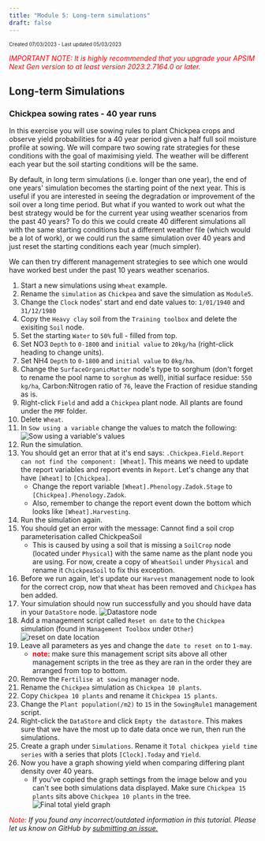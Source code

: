 ```yaml
---
title: "Module 5: Long-term simulations"
draft: false
---
```

<p style="font-size: 10px">Created 07/03/2023 - Last updated 05/03/2023</p>

<em style="color: red"> IMPORTANT NOTE: It is highly recommended that you upgrade your APSIM Next Gen version to at least version 2023.2.7164.0 or later.</em>

## Long-term Simulations

### Chickpea sowing rates - 40 year runs

In this exercise you will use sowing rules to plant Chickpea crops and observe yield probabilities for a 40 year period given a half full soil moisture profile at sowing. 
We will compare two sowing rate strategies for these conditions with the goal of maximising yield. 
The weather will be different each year but the soil starting conditions will be the same.

By default, in long term simulations (i.e. longer than one year), the end of one years' simulation becomes the starting point of the next year. 
This is useful if you are interested in seeing the degradation or improvement of the soil over a long time period. 
But what if you wanted to work out what the best strategy would be for the current year using weather scenarios from the past 40 years? 
To do this we could create 40 different simulations all with the same starting conditions but a different weather file (which would be a lot of work), 
or we could run the same simulation over 40 years and just reset the starting conditions each year (much simpler).

We can then try different management strategies to see which one would have worked best under the past 10 years weather scenarios.

1. Start a new simulations using `Wheat` example. 
2. Rename the `simulation` as `Chickpea` and save the simulation as `Module5`.
3. Change the `Clock` nodes' start and end date values to: `1/01/1940` and `31/12/1980`
4. Copy the `Heavy clay` soil from the `Training toolbox` and delete the exisiting `Soil` node.
5. Set the starting `Water` to `50%` full - filled from top.
6. Set NO3 `Depth` to `0-1800` and `initial value` to `20kg/ha` (right-click heading to change units).
7. Set NH4 `Depth` to `0-1800` and `initial value` to `0kg/ha`.
8. Change the `SurfaceOrganicMatter` node's type to sorghum (don't forget to rename the pool name to `sorghum` as well), 
initial surface residue: `550 kg/ha`, Carbon:Nitrogen ratio of `76`, leave the Fraction of residue standing as is.
8. Right-click `Field` and add a `Chickpea` plant node. All plants are found under the `PMF` folder.
9. Delete `Wheat`.
10. In `Sow using a variable` change the values to match the following:
![Sow using a variable's values](/images/moduleFiveImages/img1.png)
11. Run the simulation.
12. You should get an error that at it's end says: `.Chickpea.Field.Report can not find the component: [Wheat]`. This means we need to update the report variables and report events in `Report`. Let's change any that have `[Wheat]` to `[Chickpea]`. 
    - Change the report variable `[Wheat].Phenology.Zadok.Stage` to `[Chickpea].Phenology.Zadok`. 
    - Also, remember to change the report event down the bottom which looks like `[Wheat].Harvesting`.
13. Run the simulation again.
14. You should get an error with the message: Cannot find a soil crop parameterisation called ChickpeaSoil
	- This is caused by using a soil that is missing a `SoilCrop` node (located under `Physical`) with the same name as the plant node you are using. For now, create a copy of `WheatSoil` under `Physical` and rename it `ChickpeaSoil` to fix this exception.
15. Before we run again, let's update our `Harvest` management node to look for the correct crop, now that `Wheat` has been removed and `Chickpea` has ben added.
16. Your simulation should now run successfully and you should have data in your `DataStore` node.
![Datastore node](/images/moduleFiveImages/img2.png)
17. Add a management script called `Reset on date` to the `Chickpea` simulation (found in `Management Toolbox` under `Other`)
![reset on date location](/images/moduleFiveImages/img3.png)
18. Leave all parameters as yes and change the `date to reset on` to `1-may`. 
    - <strong style="color: red;">note:</strong> make sure this management script sits above all other management scripts in the tree as they are ran in the order they are arranged from top to bottom.
20. Remove the `Fertilise at sowing` manager node.
21. Rename the `Chickpea` simulation as `Chickpea 10 plants`.
22. Copy `Chickpea 10 plants` and rename it `Chickpea 15 plants`.
23. Change the `Plant population(/m2)` to `15` in the `SowingRule1` management script.
24. Right-click the `DataStore` and click `Empty the datastore`. This makes sure that we have the most up to date data once we run, then run the simulations.
25. Create a graph under `Simulations`. Rename it `Total chickpea yield time series` with a series that plots `[Clock].Today` and `Yield`.
26. Now you have a graph showing yield when comparing differing plant density over 40 years. 
    - If you've copied the graph settings from the image below and you can't see both simulations data displayed. Make sure `Chickpea 15 plants` sits above `Chickpea 10 plants` in the tree.
![Final total yield graph](/images/moduleFiveImages/img4.png)


<i><span style="color:red;">Note:</span> If you found any incorrect/outdated information in this tutorial. Please let us know on GitHub by <a href="https://www.github.com/APSIMInitiative/ApsimX/issues/new/choose/">submitting an issue.</a></i>




